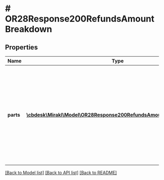 # # OR28Response200RefundsAmountBreakdown

## Properties

Name | Type | Description | Notes
------------ | ------------- | ------------- | -------------
**parts** | [**\cbdesk\Mirakl\Model\OR28Response200RefundsAmountBreakdownParts[]**](OR28Response200RefundsAmountBreakdownParts.md) | The parts which constitute the total amount. &lt;br/&gt;Each part can have different invoicing rules. The sum of the amount of each part is equal to the total amount. Multiple parts can be returned in tax mode TAX_INCLUDED. | [optional]

[[Back to Model list]](../../README.md#models) [[Back to API list]](../../README.md#endpoints) [[Back to README]](../../README.md)
